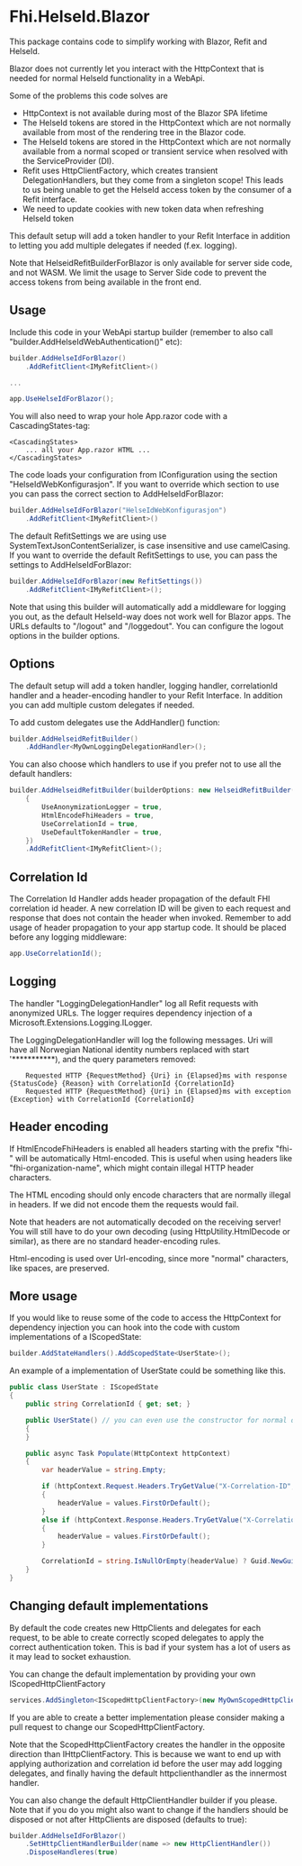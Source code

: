 ﻿# Fhi.HelseId.Blazor

This package contains code to simplify working with Blazor, Refit and HelseId. 

Blazor does not currently let you interact with the HttpContext that is needed for normal HelseId functionality in a WebApi.

Some of the problems this code solves are

- HttpContext is not available during most of the Blazor SPA lifetime
- The HelseId tokens are stored in the HttpContext which are not normally available from most of the rendering tree in the Blazor code.
- The HelseId tokens are stored in the HttpContext which are not normally available from a normal scoped or transient service when resolved with the ServiceProvider (DI).
- Refit uses HttpClientFactory, which creates transient DelegationHandlers, but they come from a singleton scope! This leads to us being unable to get the HelseId access token by the consumer of a Refit interface.
- We need to update cookies with new token data when refreshing HelseId token

This default setup will add a token handler to your Refit Interface in addition to letting you add multiple delegates if needed (f.ex. logging).

Note that HelseidRefitBuilderForBlazor is only available for server side code, and not WASM.
We limit the usage to Server Side code to prevent the access tokens from being available in the front end.

## Usage

Include this code in your WebApi startup builder (remember to also call "builder.AddHelseIdWebAuthentication()" etc):

```cs
builder.AddHelseIdForBlazor()
    .AddRefitClient<IMyRefitClient>()

...

app.UseHelseIdForBlazor();
```

You will also need to wrap your hole App.razor code with a CascadingStates-tag:
```
<CascadingStates>
    ... all your App.razor HTML ...
</CascadingStates>
```

The code loads your configuration from IConfiguration using the section "HelseIdWebKonfigurasjon".
If you want to override which section to use you can pass the correct section to AddHelseIdForBlazor:

```cs
builder.AddHelseIdForBlazor("HelseIdWebKonfigurasjon")
    .AddRefitClient<IMyRefitClient>()
```

The default RefitSettings we are using use SystemTextJsonContentSerializer, is case insensitive and use camelCasing.
If you want to override the default RefitSettings to use, you can pass the settings to AddHelseIdForBlazor:

```cs
builder.AddHelseIdForBlazor(new RefitSettings())
    .AddRefitClient<IMyRefitClient>();
```

Note that using this builder will automatically add a middleware for logging you out, as the default HelseId-way does not work well for Blazor apps.
The URLs defaults to "/logout" and "/loggedout". You can configure the logout options in the builder options.

## Options

The default setup will add a token handler, logging handler, correlationId handler and a header-encoding handler
to your Refit Interface. In addition you can add multiple custom delegates if needed.

To add custom delegates use the AddHandler() function:

```cs
builder.AddHelseidRefitBuilder()
    .AddHandler<MyOwnLoggingDelegationHandler>();
```

You can also choose which handlers to use if you prefer not to use all the default handlers:

```cs
builder.AddHelseidRefitBuilder(builderOptions: new HelseidRefitBuilder()
    {
        UseAnonymizationLogger = true,
        HtmlEncodeFhiHeaders = true,
        UseCorrelationId = true,
        UseDefaultTokenHandler = true,
    })
    .AddRefitClient<IMyRefitClient>();
```

## Correlation Id

The Correlation Id Handler adds header propagation of the default FHI correlation id header. 
A new correlation ID will be given to each request and response that does not contain the header when invoked.
Remember to add usage of header propagation to your app startup code. It should be placed before any logging middleware:

```cs
app.UseCorrelationId();
```

## Logging

The handler "LoggingDelegationHandler" log all Refit requests with anonymized URLs. 
The logger requires dependency injection of a Microsoft.Extensions.Logging.ILogger.

The LoggingDelegationHandler will log the following messages. Uri will have all Norwegian National identity numbers replaced with start '***********), and the query parameters removed:

```
    Requested HTTP {RequestMethod} {Uri} in {Elapsed}ms with response {StatusCode} {Reason} with CorrelationId {CorrelationId}
    Requested HTTP {RequestMethod} {Uri} in {Elapsed}ms with exception {Exception} with CorrelationId {CorrelationId}
```

## Header encoding

If HtmlEncodeFhiHeaders is enabled all headers starting with the prefix "fhi-" will be automatically Html-encoded.
This is useful when using headers like "fhi-organization-name", which might contain illegal HTTP header characters.

The HTML encoding should only encode characters that are normally illegal in headers. If we did not encode them the requests would fail.

Note that headers are not automatically decoded on the receiving server! You will still have to do your own
decoding (using HttpUtility.HtmlDecode or similar), as there are no standard header-encoding rules.

Html-encoding is used over Url-encoding, since more "normal" characters, like spaces, are preserved.

## More usage

If you would like to reuse some of the code to access the HttpContext for dependency injection you can hook into the code with custom implementations of a IScopedState:

```cs
builder.AddStateHandlers().AddScopedState<UserState>();
```

An example of a implementation of UserState could be something like this.

```cs
public class UserState : IScopedState
{
    public string CorrelationId { get; set; }

    public UserState() // you can even use the constructor for normal dependency injection here!
    {
    }

    public async Task Populate(HttpContext httpContext)
    {
        var headerValue = string.Empty;

        if (httpContext.Request.Headers.TryGetValue("X-Correlation-ID", out var values))
        {
            headerValue = values.FirstOrDefault();
        }
        else if (httpContext.Response.Headers.TryGetValue("X-Correlation-ID", out values))
        {
            headerValue = values.FirstOrDefault();
        }

        CorrelationId = string.IsNullOrEmpty(headerValue) ? Guid.NewGuid().ToString() : headerValue;
    }
}
```


## Changing default implementations

By default the code creates new HttpClients and delegates for each request, to be able to create correctly scoped delegates to apply the correct authentication token.
This is bad if your system has a lot of users as it may lead to socket exhaustion.

You can change the default implementation by providing your own IScopedHttpClientFactory
```cs
services.AddSingleton<IScopedHttpClientFactory>(new MyOwnScopedHttpClientFactory());
```

If you are able to create a better implementation please consider making a pull request to change our ScopedHttpClientFactory.

Note that the ScopedHttpClientFactory creates the handler in the opposite direction than IHttpClientFactory. This is because we want to end
up with applying authorization and correlation id before the user may add logging delegates, and finally having the default httpclienthandler 
as the innermost handler.

You can also change the default HttpClientHandler builder if you please. Note that if you do you might also want to change if the handlers should be disposed or not after HttpClients are disposed (defaults to true):

```cs
builder.AddHelseIdForBlazor()
    .SetHttpClientHandlerBuilder(name => new HttpClientHandler())
    .DisposeHandleres(true)
```